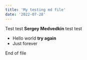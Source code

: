 ```yaml
---
title: 'My testing md file'
date: '2022-07-28'
---
```


Test test **Sergey Medvedkin** test test

- Hello world **try again**
- Just forever

End of file
